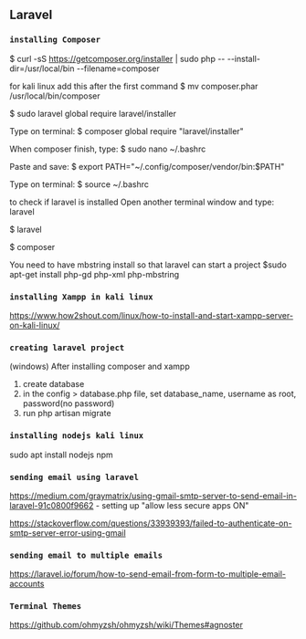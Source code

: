 ## Laravel
### `installing Composer`
$ curl -sS https://getcomposer.org/installer | sudo php -- --install-dir=/usr/local/bin --filename=composer

for kali linux  add this after the first command
$ mv composer.phar /usr/local/bin/composer

$ sudo laravel global require laravel/installer

Type on terminal:
 $ composer global require "laravel/installer"
 
When composer finish, type:
$ sudo nano ~/.bashrc

Paste and save:
$ export PATH="~/.config/composer/vendor/bin:$PATH"

Type on terminal:
$ source ~/.bashrc


to check if laravel is installed
Open another terminal window and type: laravel

$ laravel

$ composer

You need to have mbstring install so that laravel can start a project
$sudo apt-get install php-gd php-xml php-mbstring

### `installing Xampp in kali linux`
https://www.how2shout.com/linux/how-to-install-and-start-xampp-server-on-kali-linux/

### `creating laravel project`
(windows)
After installing composer and xampp
1. create database
2. in the config > database.php file, set database_name, username as root, password(no password)
3. run php artisan migrate

### `installing nodejs kali linux`
sudo apt install nodejs npm


### `sending email using laravel`

https://medium.com/graymatrix/using-gmail-smtp-server-to-send-email-in-laravel-91c0800f9662 - setting up "allow less secure apps ON"

https://stackoverflow.com/questions/33939393/failed-to-authenticate-on-smtp-server-error-using-gmail

### `sending email to multiple emails`
https://laravel.io/forum/how-to-send-email-from-form-to-multiple-email-accounts


### `Terminal Themes`
https://github.com/ohmyzsh/ohmyzsh/wiki/Themes#agnoster
